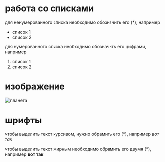 # работа со списками
для ненумерованного списка необходимо обозначить его (*), например
* список 1
* список 2

для нумерованного списка необходимо обозначить его цифрами, например
1. список 1
2. список 2

# изображение

![планета](original_planeti.jpg)

# шрифты

чтобы выделить текст курсивом, нужно обрамить его (*), например *вот так*

чтобы выделить текст жирным необходимо обрамить его двумя (*), например **вот так**